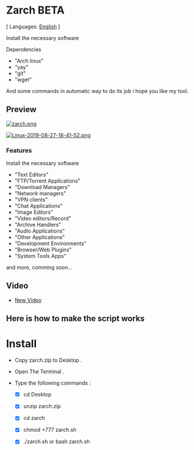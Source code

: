 # Zarch BETA

[ Languages: [English](README.md) ]

Install the necessary software

Dependencies

* "Arch linux"
* "yay"
* "git"
* "wget"

And some commands in automatic way to do its job i hope you like my tool.

## Preview
[![zarch.png](https://i.postimg.cc/KjzFsYzW/zarch.png)](https://postimg.cc/8Jqq7NLd)

[![Linux-2019-08-27-16-41-52.png](https://i.postimg.cc/hv3w1fsP/Linux-2019-08-27-16-41-52.png)](https://postimg.cc/dZr4qQgz)

### Features

Install the necessary software

* "Text Editors"
* "FTP/Torrent Applications"
* "Download Managers"
* "Network managers"
* "VPN clients"
* "Chat Applications"
* "Image Editors"
* "Video editors/Record"
* "Archive Handlers"
* "Audio Applications"
* "Other Applications"
* "Development Environments"
* "Browser/Web Plugins"
* "System Tools Apps"

and more, comming soon...

## Video

* [New Video](https://youtu.be/yiPsz-suvcc)

## Here is how to make the script works

# Install

* Copy zarch.zip to Desktop .
* Open The Terminal .
* Type the following commands :

    - [X] cd Desktop
    - [X] unzip zarch.zip
    - [X] cd zarch
    - [X] chmod +777 zarch.sh
    - [X] ./zarch.sh  or  bash zarch.sh



